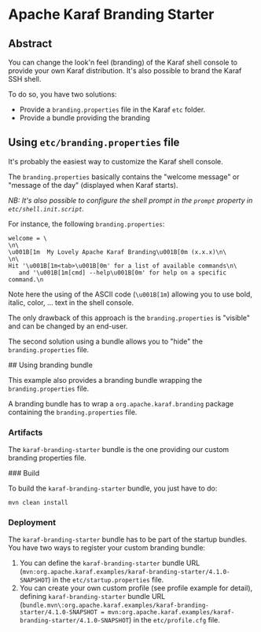 # Apache Karaf Branding Starter

## Abstract

You can change the look'n feel (branding) of the Karaf shell console to provide your own Karaf distribution.
It's also possible to brand the Karaf SSH shell.

To do so, you have two solutions:

* Provide a `branding.properties` file in the Karaf `etc` folder.
* Provide a bundle providing the branding

## Using `etc/branding.properties` file

It's probably the easiest way to customize the Karaf shell console.

The `branding.properties` basically contains the "welcome message" or "message of the day" (displayed when Karaf starts).


_NB: It's also possible to configure the shell prompt in the `prompt` property in `etc/shell.init.script`._

For instance, the following `branding.properties`:

```
welcome = \
\n\
\u001B[1m  My Lovely Apache Karaf Branding\u001B[0m (x.x.x)\n\
\n\
Hit '\u001B[1m<tab>\u001B[0m' for a list of available commands\n\
   and '\u001B[1m[cmd] --help\u001B[0m' for help on a specific command.\n
```

Note here the using of the ASCII code (`\u001B[1m`) allowing you to use bold, italic, color, ... text in the shell console.

The only drawback of this approach is the `branding.properties` is "visible" and can be changed by an end-user.

The second solution using a bundle allows you to "hide" the `branding.properties` file.

## Using branding bundle

This example also provides a branding bundle wrapping the `branding.properties` file.

A branding bundle has to wrap a `org.apache.karaf.branding` package containing the `branding.properties` file.

### Artifacts

The `karaf-branding-starter` bundle is the one providing our custom branding properties file.

### Build

To build the `karaf-branding-starter` bundle, you just have to do:

```
mvn clean install
```

### Deployment

The `karaf-branding-starter` bundle has to be part of the startup bundles. You have two ways to register your custom
branding bundle:

1. You can define the `karaf-branding-starter` bundle URL (`mvn:org.apache.karaf.examples/karaf-branding-starter/4.1.0-SNAPSHOT`) in the `etc/startup.properties` file.
2. You can create your own custom profile (see profile example for detail), defining `karaf-branding-starter` bundle URL (`bundle.mvn\:org.apache.karaf.examples/karaf-branding-starter/4.1.0-SNAPSHOT = mvn:org.apache.karaf.examples/karaf-branding-starter/4.1.0-SNAPSHOT`) in the `etc/profile.cfg` file. 